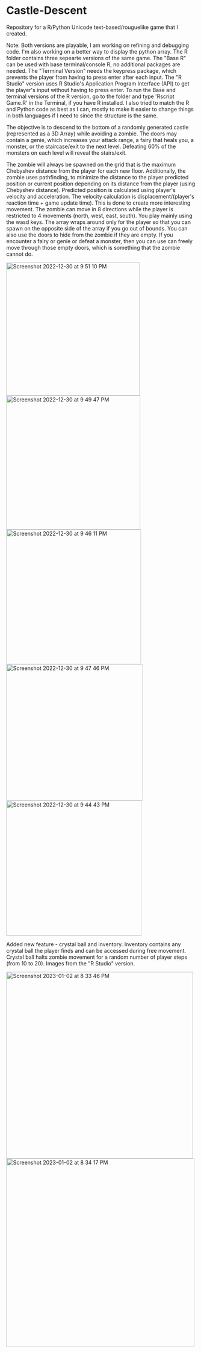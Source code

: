 # Castle-Descent
Repository for a R/Python Unicode text-based/rouguelike  game that I created.

Note: Both versions are playable, I am working on refining and debugging code. I'm also working on a better way to display the python array. The R folder contains three sepearte versions of the same game. The "Base R" can be used with base terminal/console R, no additional packages are needed. The "Terminal Version" needs the keypress package, which prevents the player from having to press enter after each input. The "R Studio" version uses R Studio's Application Program Interface (API) to get the player's input without having to press enter. To run the Base and terminal versions of the R version, go to the folder and type 'Rscript Game.R' in the Terminal, if you have R installed. I also tried to match the R and Python code as best as I can, mostly to make it easier to change things in both languages if I need to since the structure is the same.


The objective is to descend to the bottom of a randomly generated castle (represented as a 3D Array) while avoiding a zombie. The doors may contain a genie, which increases your attack range, a fairy that heals you, a monster, or the staircase/exit to the next level. Defeating 60% of the monsters on each level will reveal the stairs/exit. 

The zombie will always be spawned on the grid that is the maximum Chebyshev distance from the player for each new floor.
Additionally, the zombie uses pathfinding, to minimize the distance to the player predicted position or current position depending on its distance from the player (using Chebyshev distance). Predicted position is calculated using player's velocity and acceleration. The velocity calculation is displacement/(player's reaction time + game update time). This is done to create more interesting movement. The zombie can move in 8 directions while the player is restricted to 4 movements (north, west, east, south). You play mainly using the wasd keys. The array wraps around only for the player so that you can spawn on the opposite side of the array if you go out of bounds. You can also use the doors to hide from the zombie if they are empty. If you encounter a fairy or genie or defeat a monster, then you can use can freely move through those empty doors, which is something that the zombie cannot do. 

<img width="354" alt="Screenshot 2022-12-30 at 9 51 10 PM" src="https://user-images.githubusercontent.com/112973674/210123653-0453060b-4986-4e50-9c35-4356fb41516a.png">
<img width="356" alt="Screenshot 2022-12-30 at 9 49 47 PM" src="https://user-images.githubusercontent.com/112973674/210123650-a886a76a-521c-46bc-bfdc-ad5e0c4d4cc8.png">
<img width="358" alt="Screenshot 2022-12-30 at 9 46 11 PM" src="https://user-images.githubusercontent.com/112973674/210123651-7c976a53-a25f-48bb-a64a-b1ae338de265.png">
<img width="363" alt="Screenshot 2022-12-30 at 9 47 46 PM" src="https://user-images.githubusercontent.com/112973674/210123652-c1020690-b7ea-4c31-b400-7dcac0211afb.png">
<img width="359" alt="Screenshot 2022-12-30 at 9 44 43 PM" src="https://user-images.githubusercontent.com/112973674/210123649-25cc557b-6634-4d24-acd3-8b67676b441f.png">

Added new feature - crystal ball and inventory. Inventory contains any crystal ball the player finds and can be accessed during free movement. Crystal ball halts zombie movement for a random number of player steps (from 10 to 20). Images from the "R Studio" version.

<img width="496" alt="Screenshot 2023-01-02 at 8 33 46 PM" src="https://user-images.githubusercontent.com/112973674/210292209-612c4e52-c829-4204-ab38-a31734f8cd90.png">
<img width="500" alt="Screenshot 2023-01-02 at 8 34 17 PM" src="https://user-images.githubusercontent.com/112973674/210292225-3dc0ad58-6310-4afd-88cc-9365e4c9bde2.png">
